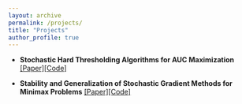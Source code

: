 ```yaml
---
layout: archive
permalink: /projects/
title: "Projects"
author_profile: true
---
```


* **Stochastic Hard Thresholding Algorithms for AUC Maximization** [[Paper]](https://arxiv.org/abs/2011.02396)[[Code]](https://github.com/baojianzhou/sparse-auc)

* **Stability and Generalization of Stochastic Gradient Methods for Minimax Problems** [[Paper]](https://arxiv.org/abs/2105.03793)[[Code]](https://github.com/zhenhuan-yang/minimax-stability)
